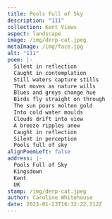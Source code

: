 ```yaml
---
title: Pools Full of Sky
description: "111"
collection: Kent Views
aspect: landscape
image: /img/derp-cat.jpeg
metaImage: /img/face.jpg
alt: "111"
poem: |-
  Silent in reflection
  Caught in contemplation
  Still waters capture stills
  That moves as nature wills
  Blues and greys change hue
  Birds fly straight on through
  The sun pours molten gold
  Into cold water moulds
  Clouds drift into view
  A breeze ripples anew
  Caught in reflection
  Silent in perception
  Pools full of sky
alignPoemLeft: false
address: |-
  Pools Full of Sky
  Kingsdown
  Kent
  UK
stamp: /img/derp-cat.jpeg
author: Caroline Whitehouse
date: 2023-01-23T16:32:22.312Z
---
```

